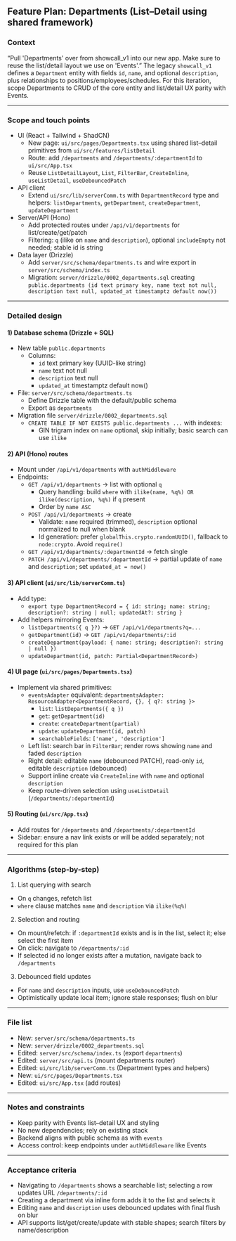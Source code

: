 ## Feature Plan: Departments (List–Detail using shared framework)

### Context
“Pull 'Departments' over from showcall_v1 into our new app. Make sure to reuse the list/detail layout we use on 'Events'.” The legacy `showcall_v1` defines a `Department` entity with fields `id`, `name`, and optional `description`, plus relationships to positions/employees/schedules. For this iteration, scope Departments to CRUD of the core entity and list/detail UX parity with Events.

---

### Scope and touch points
- UI (React + Tailwind + ShadCN)
  - New page: `ui/src/pages/Departments.tsx` using shared list–detail primitives from `ui/src/features/listDetail`
  - Route: add `/departments` and `/departments/:departmentId` to `ui/src/App.tsx`
  - Reuse `ListDetailLayout`, `List`, `FilterBar`, `CreateInline`, `useListDetail`, `useDebouncedPatch`
- API client
  - Extend `ui/src/lib/serverComm.ts` with `DepartmentRecord` type and helpers: `listDepartments`, `getDepartment`, `createDepartment`, `updateDepartment`
- Server/API (Hono)
  - Add protected routes under `/api/v1/departments` for list/create/get/patch
  - Filtering: `q` (ilike on `name` and `description`), optional `includeEmpty` not needed; stable id is string
- Data layer (Drizzle)
  - Add `server/src/schema/departments.ts` and wire export in `server/src/schema/index.ts`
  - Migration: `server/drizzle/0002_departments.sql` creating `public.departments (id text primary key, name text not null, description text null, updated_at timestamptz default now())`

---

### Detailed design

#### 1) Database schema (Drizzle + SQL)
- New table `public.departments`
  - Columns:
    - `id` text primary key (UUID-like string)
    - `name` text not null
    - `description` text null
    - `updated_at` timestamptz default now()
- File: `server/src/schema/departments.ts`
  - Define Drizzle table with the default/public schema
  - Export as `departments`
- Migration file `server/drizzle/0002_departments.sql`
  - `CREATE TABLE IF NOT EXISTS public.departments ...` with indexes:
    - GIN trigram index on `name` optional, skip initially; basic search can use `ilike`

#### 2) API (Hono) routes
- Mount under `/api/v1/departments` with `authMiddleware`
- Endpoints:
  - `GET /api/v1/departments` → list with optional `q`
    - Query handling: build `where` with `ilike(name, %q%) OR ilike(description, %q%)` if `q` present
    - Order by `name ASC`
  - `POST /api/v1/departments` → create
    - Validate: `name` required (trimmed), `description` optional normalized to null when blank
    - Id generation: prefer `globalThis.crypto.randomUUID()`, fallback to `node:crypto`. Avoid `require()`
  - `GET /api/v1/departments/:departmentId` → fetch single
  - `PATCH /api/v1/departments/:departmentId` → partial update of `name` and `description`; set `updated_at = now()`

#### 3) API client (`ui/src/lib/serverComm.ts`)
- Add type:
  - `export type DepartmentRecord = { id: string; name: string; description?: string | null; updatedAt?: string }`
- Add helpers mirroring Events:
  - `listDepartments({ q }?)` → `GET /api/v1/departments?q=...`
  - `getDepartment(id)` → `GET /api/v1/departments/:id`
  - `createDepartment(payload: { name: string; description?: string | null })`
  - `updateDepartment(id, patch: Partial<DepartmentRecord>)`

#### 4) UI page (`ui/src/pages/Departments.tsx`)
- Implement via shared primitives:
  - `eventsAdapter` equivalent: `departmentsAdapter: ResourceAdapter<DepartmentRecord, {}, { q?: string }>`
    - `list`: `listDepartments({ q })`
    - `get`: `getDepartment(id)`
    - `create`: `createDepartment(partial)`
    - `update`: `updateDepartment(id, patch)`
    - `searchableFields`: `['name', 'description']`
  - Left list: search bar in `FilterBar`; render rows showing `name` and faded `description`
  - Right detail: editable `name` (debounced PATCH), read-only `id`, editable `description` (debounced)
  - Support inline create via `CreateInline` with `name` and optional `description`
  - Keep route-driven selection using `useListDetail` (`/departments/:departmentId`)

#### 5) Routing (`ui/src/App.tsx`)
- Add routes for `/departments` and `/departments/:departmentId`
- Sidebar: ensure a nav link exists or will be added separately; not required for this plan

---

### Algorithms (step-by-step)
1) List querying with search
- On `q` changes, refetch list
- `where` clause matches `name` and `description` via `ilike(%q%)`

2) Selection and routing
- On mount/refetch: if `:departmentId` exists and is in the list, select it; else select the first item
- On click: navigate to `/departments/:id`
- If selected id no longer exists after a mutation, navigate back to `/departments`

3) Debounced field updates
- For `name` and `description` inputs, use `useDebouncedPatch`
- Optimistically update local item; ignore stale responses; flush on blur

---

### File list
- New: `server/src/schema/departments.ts`
- New: `server/drizzle/0002_departments.sql`
- Edited: `server/src/schema/index.ts` (export `departments`)
- Edited: `server/src/api.ts` (mount departments router)
- Edited: `ui/src/lib/serverComm.ts` (Department types and helpers)
- New: `ui/src/pages/Departments.tsx`
- Edited: `ui/src/App.tsx` (add routes)

---

### Notes and constraints
- Keep parity with Events list–detail UX and styling
- No new dependencies; rely on existing stack
- Backend aligns with public schema as with `events`
- Access control: keep endpoints under `authMiddleware` like Events

---

### Acceptance criteria
- Navigating to `/departments` shows a searchable list; selecting a row updates URL `/departments/:id`
- Creating a department via inline form adds it to the list and selects it
- Editing `name` and `description` uses debounced updates with final flush on blur
- API supports list/get/create/update with stable shapes; search filters by name/description
